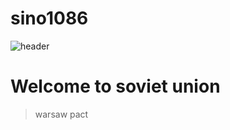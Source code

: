 # sino1086
![header](https://capsule-render.vercel.app/api?type=waving&color=FF0000&text=Warsaw%Pact&desc=Union%of%Soviet%Socialist%Republics&fontColor=FFD700&height=250&fontAlignY=40&fontsize=80)

# Welcome to soviet union
> warsaw pact 
